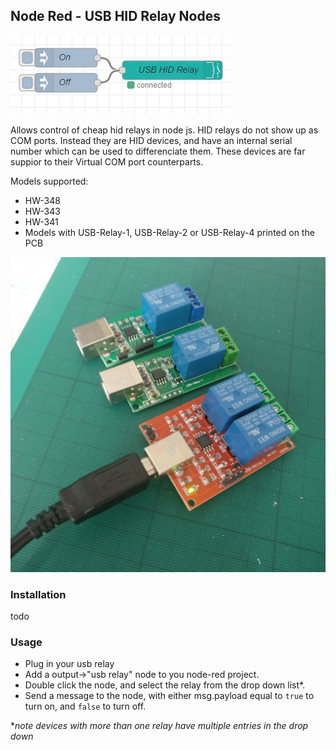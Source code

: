## Node Red - USB HID Relay Nodes
![](usb%20hid%20relay%20screenshot%202.png)

Allows control of cheap hid relays in node js. HID relays do not show up as COM ports. Instead they are HID devices, and have an internal serial number which can be used to differenciate them. These devices are far suppior to their Virtual COM port counterparts.

Models supported:
* HW-348
* HW-343
* HW-341
* Models with USB-Relay-1, USB-Relay-2 or USB-Relay-4 printed on the PCB

![](HW-343.jpg)

### Installation
todo

### Usage

* Plug in your usb relay
* Add a output->"usb relay" node to you node-red project.
* Double click the node, and select the relay from the drop down list*. 
* Send a message to the node, with either msg.payload equal to ```true``` to turn on, and ```false``` to turn off.

**note devices with more than one relay have multiple entries in the drop down* 


